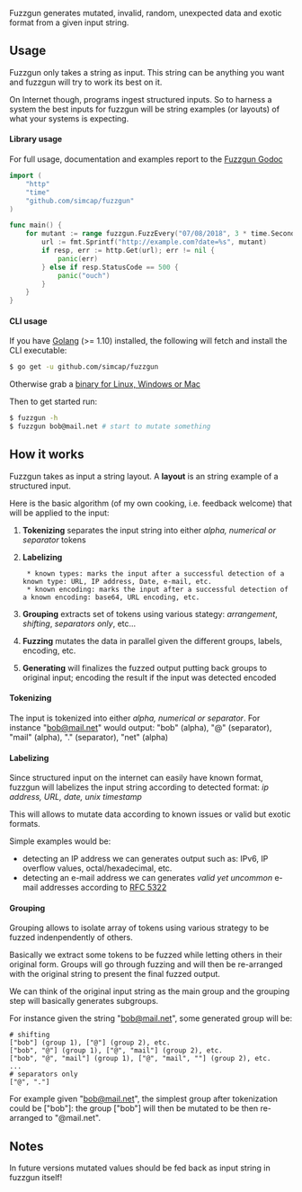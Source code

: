 Fuzzgun generates mutated, invalid, random, unexpected data and exotic format from a given input string.

## Usage

Fuzzgun only takes a string as input. This string can be anything you want and fuzzgun will try to work its best on it.

On Internet though, programs ingest structured inputs. So to harness a system the best inputs for fuzzgun will be string examples (or layouts) of what your systems is expecting.

#### Library usage

For full usage, documentation and examples report to the [Fuzzgun Godoc](https://godoc.org/github.com/simcap/fuzzgun)

```go
import ( 
    "http"
    "time"
    "github.com/simcap/fuzzgun"
)

func main() {
    for mutant := range fuzzgun.FuzzEvery("07/08/2018", 3 * time.Second) {
        url := fmt.Sprintf("http://example.com?date=%s", mutant)
        if resp, err := http.Get(url); err != nil {
            panic(err)
        } else if resp.StatusCode == 500 {
            panic("ouch")
        }
    }
}
```

#### CLI usage

If you have [Golang](https://golang.org/dl/) (>= 1.10) installed, the following will fetch and install the CLI executable:
```sh
$ go get -u github.com/simcap/fuzzgun
```

Otherwise grab a [binary for Linux, Windows or Mac](https://github.com/simcap/fuzzgun/releases)

Then to get started run:
```sh
$ fuzzgun -h
$ fuzzgun bob@mail.net # start to mutate something
```

## How it works

Fuzzgun takes as input a string layout. A **layout** is an string example of a structured input. 

Here is the basic algorithm (of my own cooking, i.e. feedback welcome) that will be applied to the input:

1. **Tokenizing** separates the input string into either _alpha, numerical or separator_ tokens
2. **Labelizing** 

        * known types: marks the input after a successful detection of a known type: URL, IP address, Date, e-mail, etc.
        * known encoding: marks the input after a successful detection of a known encoding: base64, URL encoding, etc.

3. **Grouping** extracts set of tokens using various stategy: _arrangement_, _shifting_, _separators only_, etc...
4. **Fuzzing** mutates the data in parallel given the different groups, labels, encoding, etc.
5. **Generating** will finalizes the fuzzed output putting back groups to original input; encoding the result if the input was detected encoded

#### Tokenizing 

The input is tokenized into either _alpha, numerical or separator_. For instance "bob@mail.net" would output: "bob" (alpha), "@" (separator), "mail" (alpha), "." (separator), "net" (alpha)

#### Labelizing

Since structured input on the internet can easily have known format, fuzzgun will labelizes the input string according to detected format: _ip address, URL, date, unix timestamp_

This will allows to mutate data according to known issues or valid but exotic formats.

Simple examples would be:

* detecting an IP address we can generates output such as: IPv6, IP overflow values, octal/hexadecimal, etc.
* detecting an e-mail address we can generates *valid yet uncommon* e-mail addresses according to [RFC 5322](https://tools.ietf.org/html/rfc5322)

#### Grouping 

Grouping allows to isolate array of tokens using various strategy to be fuzzed indenpendently of others.

Basically we extract some tokens to be fuzzed while letting others in their original form. Groups will go through fuzzing and will then be re-arranged with the original string to present the final fuzzed output.

We can think of the original input string as the main group and the grouping step will basically generates subgroups.

For instance given the string "bob@mail.net", some generated group will be:

```
# shifting
["bob"] (group 1), ["@"] (group 2), etc. 
["bob", "@"] (group 1), ["@", "mail"] (group 2), etc.
["bob", "@", "mail"] (group 1), ["@", "mail", ""] (group 2), etc.
...
# separators only
["@", "."]
```

For example given "bob@mail.net", the simplest group after tokenization could be ["bob"]: the group ["bob"] will then be mutated to be then re-arranged to "@mail.net".

## Notes

In future versions mutated values should be fed back as input string in fuzzgun itself!